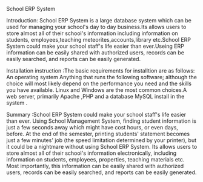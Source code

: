 School ERP System

Introduction: School ERP System is a large database system which can be used for managing your school's day to day business.Its allows users to store almost all of their school's information  including information on students, employees,teaching meteorites,accounts,library etc.School ERP System could make your school staff's life easier than ever.Useing ERP information can be easily shared with authorized users, records can be easily searched, and reports can be easily generated.






Installation instruction :The basic requirements for installtion are as follows: 
An operating system  Anything that runs the following software; although the choice will most likely depend on the performance you need and the skills you have available. Linux and Windows are the most common choices.A web server, primarily Apache ,PHP  and  a database MySQL  install in the system .





Summary :School ERP System could make your school staff's life easier than ever. Using School Management System, finding student information is just a few seconds away which might have cost hours, or even days, before. At the end of the semester, printing students' statement becomes just a few minutes' job (the speed limitation determined by your printer), but it could be a nightmare without using School ERP System. Its allows users to store almost all of their school's information electronically, including information on students, employees, properties, teaching materials etc. Most importantly, this information can be easily shared with authorized users, records can be easily searched, and reports can be easily generated. 

